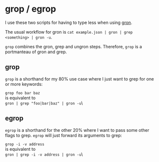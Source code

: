 # grop / egrop

I use these two scripts for having to type less when using [gron](https://github.com/tomnomnom/gron).

The usual workflow for gron is `cat example.json | gron | grep <something> | gron -u`.

`grop` combines the gron, grep and ungron steps. Therefore, `grop` is a portmanteau of gron and grep.

## grop
`grop` is a shorthand for my 80% use case where I just want to grep for one or more keywords:

`grop foo bar baz`\
is equivalent to\
`gron | grep "foo|bar|baz" | gron -u`\

## egrop
`egrop` is a shorthand for the other 20% where I want to pass some other flags to grep. `egrop` will just forward its arguments to grep:

`grop -i -v address`\
is equivalent to\
`gron | grep -i -v address | gron -u`\
